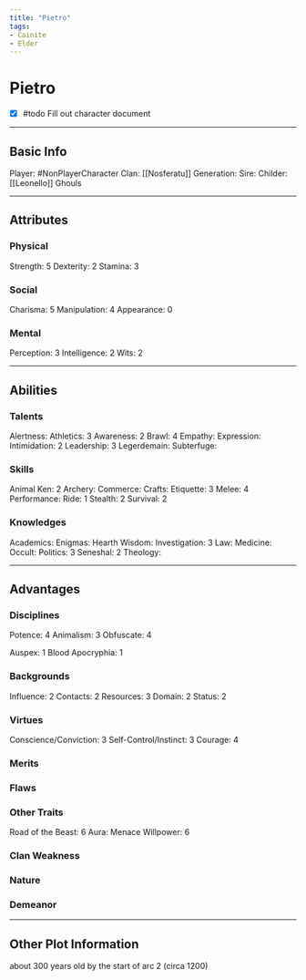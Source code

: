 ```yaml
---
title: "Pietro"
tags:
- Cainite
- Elder
---
```


# Pietro
- [x] #todo Fill out character document
---
## Basic Info
Player: #NonPlayerCharacter 
Clan: [[Nosferatu]]
Generation:
Sire:
Childer: [[Leonello]]
Ghouls

---

## Attributes
### Physical
Strength: 5
Dexterity: 2
Stamina: 3

### Social
Charisma: 5
Manipulation: 4
Appearance: 0

### Mental
Perception: 3
Intelligence: 2
Wits: 2

---

## Abilities
### Talents
Alertness:
Athletics: 3
Awareness: 2
Brawl: 4
Empathy:
Expression:
Intimidation: 2
Leadership: 3
Legerdemain:
Subterfuge:

### Skills
Animal Ken: 2
Archery:
Commerce:
Crafts:
Etiquette: 3
Melee: 4
Performance:
Ride: 1
Stealth: 2
Survival: 2

### Knowledges
Academics:
Enigmas:
Hearth Wisdom:
Investigation: 3
Law:
Medicine:
Occult:
Politics: 3
Seneshal: 2
Theology:

---

## Advantages
### Disciplines

Potence: 4
Animalism: 3
Obfuscate: 4

Auspex: 1
Blood Apocryphia: 1

### Backgrounds
Influence: 2
Contacts: 2
Resources: 3
Domain: 2
Status: 2


### Virtues
Conscience/Conviction: 3
Self-Control/Instinct: 3
Courage: 4

### Merits

### Flaws

### Other Traits
Road of the Beast: 6
Aura: Menace
Willpower: 6

### Clan Weakness

### Nature

### Demeanor

---
## Other Plot Information
about 300 years old by the start of arc 2 (circa 1200)

